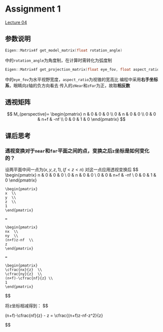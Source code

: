 # Assignment 1

[Lecture 04](https://sites.cs.ucsb.edu/~lingqi/teaching/resources/GAMES101_Lecture_04.pdf)

## 参数说明

```cpp
Eigen::Matrix4f get_model_matrix(float rotation_angle)
```
中的`rotation_angle`为角度制，在计算时需转化为弧度制

```cpp
Eigen::Matrix4f get_projection_matrix(float eye_fov, float aspect_ratio, float zNear, float zFar)
```
中的`eye_fov`为水平视野宽度，`aspect_ratio`为视锥的宽高比
编程中采用**右手坐标系**，眼睛向z轴的负方向看去
传入的`zNear`和`zFar`为正，故取**相反数**

## 透视矩阵

$$
M_{perspective}=
    \begin{pmatrix}
    n & 0 & 0 & 0 \\
    0 & n & 0 & 0 \\
    0 & 0 & n+f & -nf \\
    0 & 0 & 1 & 0
    \end{pmatrix}
$$

## 课后思考

### 透视变换对于`near`和`far`平面之间的点，变换之后`z`坐标是如何变化的？

设两平面中间一点为$(x, y, z, 1), (f < z < n)$
对这一点应用透视变换后
$$
    \begin{pmatrix}
    n & 0 & 0 & 0 \\
    0 & n & 0 & 0 \\
    0 & 0 & n+f & -nf \\
    0 & 0 & 1 & 0
    \end{pmatrix}

    \begin{pmatrix}
    x  \\
    y  \\
    z  \\
    1 
    \end{pmatrix}

    =

    \begin{pmatrix}
    nx  \\
    ny  \\
    (n+f)z-nf  \\
    z 
    \end{pmatrix}

    =

    \begin{pmatrix}
    \cfrac{nx}{z}  \\
    \cfrac{ny}{z}  \\
    (n+f)-\cfrac{nf}{z} \\
    1 
    \end{pmatrix}
$$

将z坐标相减得到：
$$

(n+f)-\cfrac{nf}{z} - z = \cfrac{(n+f)z-nf-z^2}{z}

$$
